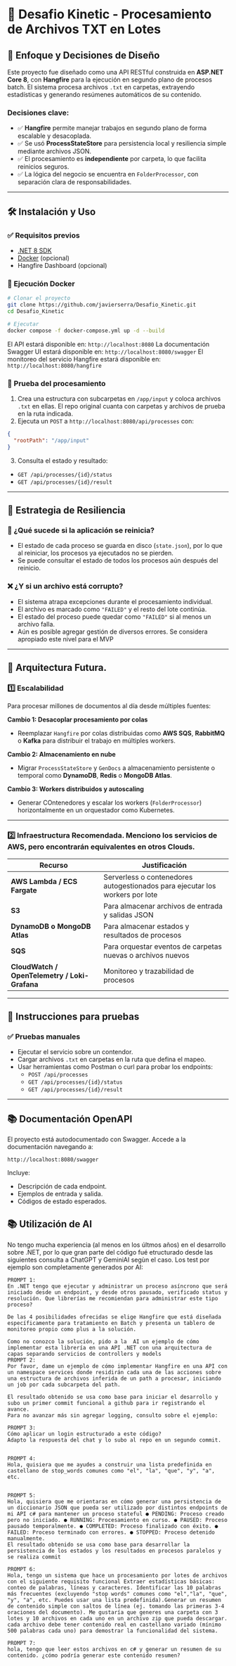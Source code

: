 # 📁 Desafio Kinetic - Procesamiento de Archivos TXT en Lotes

## 📌 Enfoque y Decisiones de Diseño

Este proyecto fue diseñado como una API RESTful construida en **ASP.NET Core 8**, con **Hangfire** para la ejecución en segundo plano de procesos batch. El sistema procesa archivos `.txt` en carpetas, extrayendo estadísticas y generando resúmenes automáticos de su contenido.

### Decisiones clave:

- ✅ **Hangfire** permite manejar trabajos en segundo plano de forma escalable y desacoplada.
- ✅ Se usó **ProcessStateStore** para persistencia local y resiliencia simple mediante archivos JSON.
- ✅ El procesamiento es **independiente** por carpeta, lo que facilita reinicios seguros.
- ✅ La lógica del negocio se encuentra en `FolderProcessor`, con separación clara de responsabilidades.

---

## 🛠️ Instalación y Uso

### ✅ Requisitos previos

- [.NET 8 SDK](https://dotnet.microsoft.com/en-us/download)
- [Docker](https://www.docker.com/) (opcional)
- Hangfire Dashboard (opcional)


### 🚀 Ejecución Docker

```bash
# Clonar el proyecto
git clone https://github.com/javierserra/Desafio_Kinetic.git
cd Desafio_Kinetic

# Ejecutar
docker compose -f docker-compose.yml up -d --build 
```

El API estará disponible en: `http://localhost:8080`
La documentación Swagger UI estará disponible en: `http://localhost:8080/swagger`
El monitoreo del servicio Hangfire estará disponible en: `http://localhost:8080/hangfire`

### 🧪 Prueba del procesamiento

1. Crea una estructura con subcarpetas en `/app/input` y coloca archivos `.txt` en ellas. El repo original cuanta con carpetas y archivos de prueba en la ruta indicada.
2. Ejecuta un `POST` a `http://localhost:8080/api/processes` con:

```json
{
  "rootPath": "/app/input"
}
```

3. Consulta el estado y resultado:

- `GET /api/processes/{id}/status`
- `GET /api/processes/{id}/result`

---

## 🔁 Estrategia de Resiliencia

### 🔄 ¿Qué sucede si la aplicación se reinicia?

- El estado de cada proceso se guarda en disco (`state.json`), por lo que al reiniciar, los procesos ya ejecutados no se pierden.
- Se puede consultar el estado de todos los procesos aún después del reinicio.

### ❌ ¿Y si un archivo está corrupto?

- El sistema atrapa excepciones durante el procesamiento individual.
- El archivo es marcado como `"FAILED"` y el resto del lote continúa.
- El estado del proceso puede quedar como `"FAILED"` si al menos un archivo falla.
- Aún es posible agregar gestión de diversos errores. Se considera apropiado este nivel para el MVP
---

## 🧱 Arquitectura Futura. 

### 1️⃣ Escalabilidad

Para procesar millones de documentos al día desde múltiples fuentes:

**Cambio 1: Desacoplar procesamiento por colas**
- Reemplazar `Hangfire` por colas distribuidas como **AWS SQS**, **RabbitMQ** o **Kafka** para distribuir el trabajo en múltiples workers.

**Cambio 2: Almacenamiento en nube**
- Migrar `ProcessStateStore` y `GenDocs` a almacenamiento persistente o temporal como **DynamoDB**, **Redis** o **MongoDB Atlas**.

**Cambio 3: Workers distribuidos y autoscaling**
- Generar COntenedores y escalar los workers (`FolderProcessor`) horizontalmente en un orquestador como Kubernetes.

---

### 2️⃣ Infraestructura Recomendada. Menciono los servicios de AWS, pero encontrarán equivalentes en otros Clouds.

| Recurso | Justificación |
|--------|----------------|
| **AWS Lambda / ECS Fargate** | Serverless o contenedores autogestionados para ejecutar los workers por lote |
| **S3** | Para almacenar archivos de entrada y salidas JSON |
| **DynamoDB o MongoDB Atlas** | Para almacenar estados y resultados de procesos |
| **SQS** | Para orquestar eventos de carpetas nuevas o archivos nuevos |
| **CloudWatch / OpenTelemetry / Loki-Grafana** | Monitoreo y trazabilidad de procesos |

---

## 🧪 Instrucciones para pruebas

### ✅ Pruebas manuales

- Ejecutar el servicio sobre un contendor.
- Cargar archivos `.txt` en carpetas en la ruta que defina el mapeo.
- Usar herramientas como Postman o curl para probar los endpoints:
  - `POST /api/processes`
  - `GET /api/processes/{id}/status`
  - `GET /api/processes/{id}/result`

---

## 📚 Documentación OpenAPI

El proyecto está autodocumentado con Swagger. Accede a la documentación navegando a:

```
http://localhost:8080/swagger
```

Incluye:

- Descripción de cada endpoint.
- Ejemplos de entrada y salida.
- Códigos de estado esperados.


## 📚 Utilización de AI

No tengo mucha experiencia (al menos en los últmos años) en el desarrollo sobre .NET, por lo que gran parte del código fué etructurado desde las siguientes consulta a ChatGPT y GeminiAI segùn el caso. Los test por ejemplo son completamente generados por AI:

```
PROMPT 1:
En .NET tengo que ejecutar y administrar un proceso asíncrono que será iniciado desde un endpoint, y desde otros pausado, verificado status y resolución. Que librerías me recomiendan para administrar este tipo proceso?

De las 4 posibilidades ofrecidas se elige Hangfire que está diseñada específicamente para tratamiento en Batch y presenta un tablero de monitoreo propio como plus a la solución.

Como no conozco la solución, pido a la  AI un ejemplo de cómo implementar esta librería en una API .NET con una arquitectura de capas separando servicios de controllers y models 
PROMPT 2:
Por favor, dame un ejemplo de cómo implementar Hangfire en una API con un namespace services donde residirán cada una de las acciones sobre una estructura de archivos inferida de un path a procesar, iniciando un job por cada subcarpeta del path.

El resultado obtenido se usa como base para iniciar el desarrollo y subo un primer commit funcional a github para ir registrando el avance.
Para no avanzar más sin agregar logging, consulto sobre el ejemplo:

PROMPT 3:
Cómo aplicar un login estructurado a este código?
Adapto la respuesta del chat y lo subo al repo en un segundo commit. 


PROMPT 4:
Hola, quisiera que me ayudes a construir una lista predefinida en castellano de stop_words comunes como "el", "la", "que", "y", "a", etc.


PROMPT 5:
Hola, quisiera que me orientaras en cómo generar una persistencia de un diccionario JSON que pueda ser utilizado por distintos endpoints de mi API c# para mantener un proceso stateful ● PENDING: Proceso creado pero no iniciado. ● RUNNING: Procesamiento en curso. ● PAUSED: Proceso pausado temporalmente. ● COMPLETED: Proceso finalizado con éxito. ● FAILED: Proceso terminado con errores. ● STOPPED: Proceso detenido manualmente.
El resultado obtenido se usa como base para desarrollar la persistencia de los estados y los resultados en procesos paralelos y se realiza commit

PROMPT 6:
Hola, tengo un sistema que hace un procesamiento por lotes de archivos con el siguiente requisito funcional Extraer estadísticas básicas: conteo de palabras, líneas y caracteres. Identificar las 10 palabras más frecuentes (excluyendo "stop words" comunes como "el","la", "que", "y", "a", etc. Puedes usar una lista predefinida).Generar un resumen de contenido simple con saltos de línea (ej. tomando las primeras 3-4 oraciones del documento). Me gustaría que generes una carpeta con 3 lotes y 10 archivos en cada uno en un archivo zip que pueda descargar. cada archivo debe tener contenido real en castellano variado (mínimo 500 palabras cada uno) para demostrar la funcionalidad del sistema.

PROMPT 7:
hola, tengo que leer estos archivos en c# y generar un resumen de su contenido. ¿cómo podría generar este contenido resumen?

```
